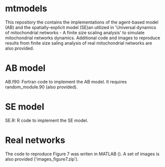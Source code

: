 # mtmodels

This repository the contains the implementations of the agent-based model (AB) and the spatially-explicit model (SE)an utilized in 'Universal dynamics of mitochondrial networks - A finite size scaling analysis' to simulate mitochondrial networks dynamics. Additional code and images to reproduce results from finite size saling analysis of real mitochondrial networks are also provided.

# AB model
AB.f90: Fortran code to implement the AB model. It requires random_module.90 (also provided). 

# SE model
SE.R: R code to implement the SE model.

# Real networks
The code to reproduce Figure 7 was writen in MATLAB (). A set of images is also provided ('images_figure7.zip').
